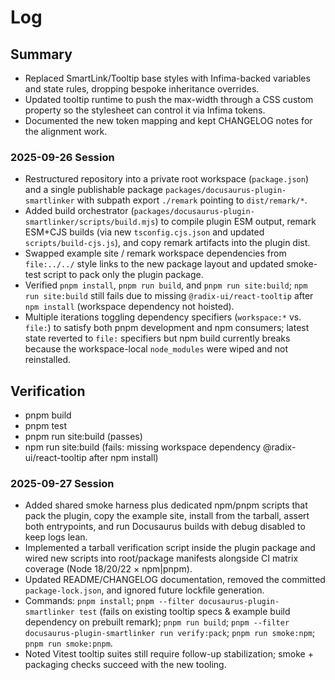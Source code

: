 # Log

## Summary
- Replaced SmartLink/Tooltip base styles with Infima-backed variables and state rules, dropping bespoke inheritance overrides.
- Updated tooltip runtime to push the max-width through a CSS custom property so the stylesheet can control it via Infima tokens.
- Documented the new token mapping and kept CHANGELOG notes for the alignment work.

### 2025-09-26 Session
- Restructured repository into a private root workspace (`package.json`) and a single publishable package `packages/docusaurus-plugin-smartlinker` with subpath export `./remark` pointing to `dist/remark/*`.
- Added build orchestrator (`packages/docusaurus-plugin-smartlinker/scripts/build.mjs`) to compile plugin ESM output, remark ESM+CJS builds (via new `tsconfig.cjs.json` and updated `scripts/build-cjs.js`), and copy remark artifacts into the plugin dist.
- Swapped example site / remark workspace dependencies from `file:../../` style links to the new package layout and updated smoke-test script to pack only the plugin package.
- Verified `pnpm install`, `pnpm run build`, and `pnpm run site:build`; `npm run site:build` still fails due to missing `@radix-ui/react-tooltip` after `npm install` (workspace dependency not hoisted).
- Multiple iterations toggling dependency specifiers (`workspace:*` vs. `file:`) to satisfy both pnpm development and npm consumers; latest state reverted to `file:` specifiers but npm build currently breaks because the workspace-local `node_modules` were wiped and not reinstalled.

## Verification
- pnpm build
- pnpm test
- pnpm run site:build (passes)
- npm run site:build (fails: missing workspace dependency @radix-ui/react-tooltip after npm install)

### 2025-09-27 Session
- Added shared smoke harness plus dedicated npm/pnpm scripts that pack the plugin, copy the example site, install from the tarball, assert both entrypoints, and run Docusaurus builds with debug disabled to keep logs lean.
- Implemented a tarball verification script inside the plugin package and wired new scripts into root/package manifests alongside CI matrix coverage (Node 18/20/22 × npm|pnpm).
- Updated README/CHANGELOG documentation, removed the committed `package-lock.json`, and ignored future lockfile generation.
- Commands: `pnpm install`; `pnpm --filter docusaurus-plugin-smartlinker test` (fails on existing tooltip specs & example build dependency on prebuilt remark); `pnpm run build`; `pnpm --filter docusaurus-plugin-smartlinker run verify:pack`; `pnpm run smoke:npm`; `pnpm run smoke:pnpm`.
- Noted Vitest tooltip suites still require follow-up stabilization; smoke + packaging checks succeed with the new tooling.

